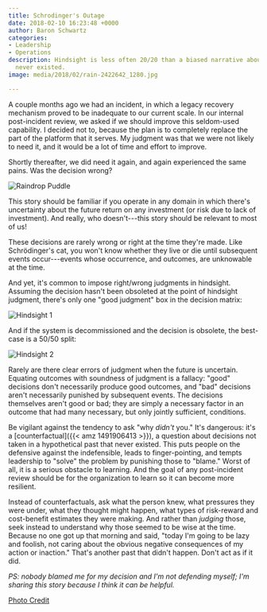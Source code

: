 ```yaml
---
title: Schrodinger's Outage
date: 2018-02-10 16:23:48 +0000
author: Baron Schwartz
categories:
- Leadership
- Operations
description: Hindsight is less often 20/20 than a biased narrative about a past that
  never existed.
image: media/2018/02/rain-2422642_1280.jpg

---
```

A couple months ago we had an incident, in which a legacy recovery mechanism proved to be inadequate to our current scale. In our internal post-incident review, we asked if we should improve this seldom-used capability. I decided not to, because the plan is to completely replace the part of the platform that it serves. My judgment was that we were not likely to need it, and it would be a lot of time and effort to improve.

Shortly thereafter, we did need it again, and again experienced the same pains. Was the decision wrong?

![Raindrop Puddle](/media/2018/02/rain-2422642_1280.jpg)

<!--more-->

This story should be familiar if you operate in any domain in which there's uncertainty about the future return on any investment (or risk due to lack of investment). And really, who doesn't---this story should be relevant to most of us!

These decisions are rarely wrong or right at the time they're made. Like Schrödinger's cat, you won't know whether they live or die until subsequent events occur---events whose occurrence, and outcomes, are unknowable at the time.

And yet, it's common to impose right/wrong judgments in hindsight. Assuming the decision hasn't been obsoleted at the point of hindsight judgment, there's only one "good judgment" box in the decision matrix:

![Hindsight 1](/media/2018/02/hindsight-judgment-1.png)

And if the system is decommissioned and the decision is obsolete, the best-case is a 50/50 split:

![Hindsight 2](/media/2018/02/hindsight-judgment-2.png)

Rarely are there clear errors of judgment when the future is uncertain. Equating outcomes with soundness of judgment is a fallacy: "good" decisions don't necessarily produce good outcomes, and "bad" decisions aren't necessarily punished by subsequent events. The decisions themselves aren't good or bad; they are simply a necessary factor in an outcome that had many necessary, but only jointly sufficient, conditions.

Be vigilant against the tendency to ask "why _didn't_ you." It's dangerous: it's a [counterfactual]({{< amz 1491906413 >}}), a question about decisions not taken in a hypothetical past that never existed. This puts people on the defensive against the indefensible, leads to finger-pointing, and tempts leadership to "solve" the problem by punishing those to "blame." Worst of all, it is a serious obstacle to learning. And the goal of any post-incident review should be for the organization to learn so it can become more resilient.

Instead of counterfactuals, ask what the person knew, what pressures they were under, what they thought might happen, what types of risk-reward and cost-benefit estimates they were making. And rather than _judging_ those, seek instead to understand why those seemed to be wise at the time. Because no one got up that morning and said, "today I'm going to be lazy and foolish, not caring about the obvious negative consequences of my action or inaction." That's another past that didn't happen. Don't act as if it did.

_PS: nobody blamed me for my decision and I'm not defending myself; I'm sharing this story because I think it can be helpful._

[Photo Credit](https://pixabay.com/en/rain-drip-circle-water-raindrop-2422642/)

